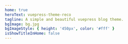 ```yaml
---
home: true
heroText: vuepress-theme-reco
tagline: A simple and beautiful vuepress blog theme.
bgImage: bg.jpg
bgImageStyle: { height: '450px', color: '#fff' }
isShowTitleInHome: false
---
```


<style>
body{
  background-image: url('/bg.gif');
}
.anchor-down {
  display: block;
  margin: 12rem auto 0;
  bottom: 30px;
  width: 15px;
  height: 15px;
  font-size: 30px;
  text-align: center;
  animation: bounce-in 5s 3s infinite;
  position: absolute;
  left: 50%;
  bottom: 30%;
  margin-left: -10px;
  cursor: pointer;
}
@-webkit-keyframes bounce-in{
  0%{transform:translateY(0)}
  20%{transform:translateY(0)}
  50%{transform:translateY(-20px)}
  80%{transform:translateY(0)}
  to{transform:translateY(0)}
}
.anchor-down::before {
  content: "";
  width: 15px;
  height: 15px;
  display: block;
  border-right: 3px solid #fff;
  border-top: 3px solid #fff;
  transform: rotate(135deg);
  position: absolute;
  bottom: 10px;
}
.anchor-down::after {
  content: "";
  width: 15px;
  height: 15px;
  display: block;
  border-right: 3px solid #fff;
  border-top: 3px solid #fff;
  transform: rotate(135deg);
}
</style>
<script>
export default {
  mounted () {
    //  var options = {
    //   strings: ['vuepress-theme-reco', 'A simple and beautiful vuepress blog theme.'],
    //    typeSpeed: 100,   //打印速度
    //    startDelay: 30, //开始之前的延迟30毫秒
    //    loop: true     //是否循环
    // };
    // var typed = new Typed('.hero', options);
    const ifJanchor = document.getElementById("JanchorDown"); 
    ifJanchor && ifJanchor.parentNode.removeChild(ifJanchor);
    let a = document.createElement('a');
    a.id = 'JanchorDown';
    a.className = 'anchor-down';
    document.getElementsByClassName('hero')[0].append(a);
    let targetA = document.getElementById("JanchorDown");
    targetA.addEventListener('click', e => { // 添加点击事件
      this.scrollFn();
    })   
  },

  methods: {
    scrollFn() {
      const windowH = document.getElementsByClassName('hero')[0].clientHeight; // 获取窗口高度
      document.documentElement.scrollTop = windowH; // 滚动条滚动到指定位置
    }
  }
}
</script>
